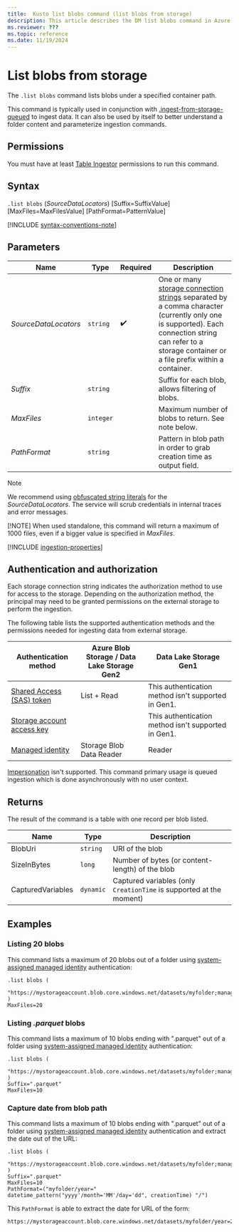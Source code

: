 ```yaml
---
title:  Kusto list blobs command (list blobs from storage)
description: This article describes the DM list blobs command in Azure Data Explorer.
ms.reviewer: ???
ms.topic: reference
ms.date: 11/19/2024
---
```

# List blobs from storage

The `.list blobs` command lists blobs under a specified container path.

This command is typically used in conjunction with [.ingest-from-storage-queued](ingest-from-storage-queued.md) to ingest data.  It can also be used by itself to better understand a folder content and parameterize ingestion commands.

## Permissions

You must have at least [Table Ingestor](../../access-control/role-based-access-control.md) permissions to run this command.

## Syntax

`.list blobs` (*SourceDataLocators*)
[Suffix=SuffixValue]
[MaxFiles=MaxFilesValue]
[PathFormat=PatternValue]

[!INCLUDE [syntax-conventions-note](../../includes/syntax-conventions-note.md)]

## Parameters

|Name|Type|Required|Description|
|--|--|--|--|
|*SourceDataLocators*| `string` | :heavy_check_mark:|One or many [storage connection strings](../../api/connection-strings/storage-connection-strings.md) separated by a comma character (currently only one is supported).  Each connection string can refer to a storage container or a file prefix within a container.|
|*Suffix*| `string` | |Suffix for each blob, allows filtering of blobs.|
|*MaxFiles*| `integer` | | Maximum number of blobs to return.  See note below.  |
|*PathFormat*| `string` | | Pattern in blob path in order to grab creation time as output field.  |

> [!NOTE]
> We recommend using [obfuscated string literals](../../query/scalar-data-types/string.md#obfuscated-string-literals) for the *SourceDataLocators*. The service will scrub credentials in internal traces and error messages.
>
> [!NOTE]
> When used standalone, this command will return a maximum of 1000 files, even if a bigger value is specified in *MaxFiles*.

[!INCLUDE [ingestion-properties](../../includes/ingestion-properties.md)]

## Authentication and authorization

Each storage connection string indicates the authorization method to use for access to the storage. Depending on the authorization method, the principal may need to be granted permissions on the external storage to perform the ingestion.

The following table lists the supported authentication methods and the permissions needed for ingesting data from external storage.

|Authentication method|Azure Blob Storage / Data Lake Storage Gen2|Data Lake Storage Gen1|
|--|--|--|
|[Shared Access (SAS) token](../../api/connection-strings/storage-connection-strings.md#shared-access-sas-token)|List + Read|This authentication method isn't supported in Gen1.|
|[Storage account access key](../../api/connection-strings/storage-connection-strings.md#storage-account-access-key)||This authentication method isn't supported in Gen1.|
|[Managed identity](../../api/connection-strings/storage-connection-strings.md#managed-identity)|Storage Blob Data Reader|Reader|

[Impersonation](../../api/connection-strings/storage-connection-strings.md#impersonation) isn't supported.  This command primary usage is queued ingestion which is done asynchronously with no user context.

## Returns

The result of the command is a table with one record per blob listed.

|Name       |Type      |Description                                                                |
|-----------|----------|---------------------------------------------------------------------------|
|BlobUri |`string`    |URI of the blob
|SizeInBytes |`long`    |Number of bytes (or content-length) of the blob
|CapturedVariables |`dynamic`    |Captured variables (only `CreationTime` is supported at the moment)

## Examples

### Listing 20 blobs

This command lists a maximum of 20 blobs out of a folder using [system-assigned managed identity](../../api/connection-strings/storage-connection-strings#managed-identity) authentication:

```kusto
.list blobs (
    "https://mystorageaccount.blob.core.windows.net/datasets/myfolder;managed_identity=system"
)
MaxFiles=20
```

### Listing *.parquet* blobs

This command lists a maximum of 10 blobs ending with ".parquet" out of a folder using [system-assigned managed identity](../../api/connection-strings/storage-connection-strings#managed-identity) authentication:

```kusto
.list blobs (
    "https://mystorageaccount.blob.core.windows.net/datasets/myfolder;managed_identity=system"
)
Suffix=".parquet"
MaxFiles=10
```

### Capture date from blob path

This command lists a maximum of 10 blobs ending with ".parquet" out of a folder using [system-assigned managed identity](../../api/connection-strings/storage-connection-strings#managed-identity) authentication and extract the date out of the URL:

```kusto
.list blobs (
    "https://mystorageaccount.blob.core.windows.net/datasets/myfolder;managed_identity=system"
)
Suffix=".parquet"
MaxFiles=10
PathFormat=("myfolder/year=" datetime_pattern("yyyy'/month='MM'/day='dd", creationTime) "/")
```

This `PathFormat` is able to extract the date for URL of the form:

```
https://mystorageaccount.blob.core.windows.net/datasets/myfolder/year=2024/month=03/day=16/myblob.parquet
```
